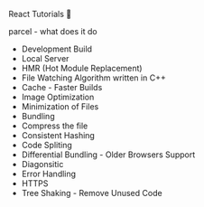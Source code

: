 
React Tutorials 🚀

parcel - what does it do

- Development Build
- Local Server
- HMR (Hot Module Replacement)
- File Watching Algorithm written in C++
- Cache - Faster Builds
- Image Optimization
- Minimization of Files
- Bundling
- Compress the file
- Consistent Hashing
- Code Spliting
- Differential Bundling - Older Browsers Support
- Diagonsitic
- Error Handling
- HTTPS
- Tree Shaking - Remove Unused Code